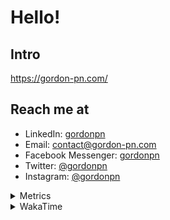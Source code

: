 # Hello!

## Intro

<https://gordon-pn.com/>

## Reach me at

- LinkedIn: [gordonpn](https://www.linkedin.com/in/gordonpn/)
- Email: [contact@gordon-pn.com](mailto:contact@gordon-pn.com)
- Facebook Messenger: [gordonpn](https://www.messenger.com/t/Gordonpn)
- Twitter: [@gordonpn](https://twitter.com/Gordonpn)
- Instagram: [@gordonpn](https://www.instagram.com/gordonpn/)

<details>
  <summary>Metrics</summary>

  <img align="center" src="https://github.com/gordonpn/gordonpn/blob/master/github-metrics.svg" alt="GitHub Metrics">

</details>

<details>
  <summary>WakaTime</summary>

  <!--START_SECTION:waka-->
📊 **This Week I Spent My Time On** 

```text
💬 Programming Languages: 
Other                    17 hrs 53 mins      ███████████████████████░░   91.82 % 
CSV                      40 mins             █░░░░░░░░░░░░░░░░░░░░░░░░   03.49 % 
textmate                 17 mins             ░░░░░░░░░░░░░░░░░░░░░░░░░   01.49 % 
Java                     16 mins             ░░░░░░░░░░░░░░░░░░░░░░░░░   01.38 % 
Python                   11 mins             ░░░░░░░░░░░░░░░░░░░░░░░░░   01.01 % 

🔥 Editors: 
Chrome                   9 hrs 42 mins       ████████████░░░░░░░░░░░░░   49.87 % 
Slack                    2 hrs 59 mins       ████░░░░░░░░░░░░░░░░░░░░░   15.35 % 
Firefox                  1 hr 12 mins        ██░░░░░░░░░░░░░░░░░░░░░░░   06.20 % 
AmazonChime              1 hr 5 mins         █░░░░░░░░░░░░░░░░░░░░░░░░   05.56 % 
VS Code                  1 hr 3 mins         █░░░░░░░░░░░░░░░░░░░░░░░░   05.42 % 
```


 Last Updated on 11/10/2025 10:22:58 UTC
<!--END_SECTION:waka-->
</details>
